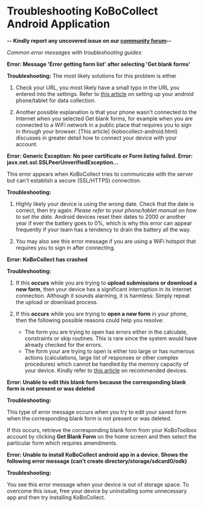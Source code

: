 # Troubleshooting KoBoCollect Android Application

**-- Kindly report any uncovered issue on our [community forum](https://community.kobotoolbox.org/)--**

_Common error messages with troubleshooting guides:_

**Error: Message 'Error getting form list' after selecting 'Get blank forms'**

**Troubleshooting:** The most likely solutions for this problem is either

1. Check your URL, you most likely have a small typo in the URL you entered into the settings. Refer to [this article](kobocollect-android.html) on setting up your android phone/tablet for data collection.

2. Another possible explanation is that your phone wasn't connected to the Internet when you selected Get blank forms, for example when you are connected to a WiFi network in a public place that requires you to sign in through your browser. [This article] (kobocollect-android.html) discusses in greater detail how to connect your device with your account.

**Error: Generic Exception: No peer certificate or Form listing failed. Error: javx.net.ssl.SSLPeerUnverifiedException...**

This error appears when KoBoCollect tries to communicate with the server but can't establish a secure (SSL/HTTPS) connection. 

**Troubleshooting:** 

1. Highly likely your device is using the wrong date. Check that the date is correct, then try again. _Please refer to your phone/tablet manual on how to set the date._ Android devices reset their dates to 2000 or another year if ever the battery goes to 0%, which is why this error can appear frequently if your team has a tendency to drain the battery all the way.

2. You may also see this error message if you are using a WiFi hotspot that requires you to sign in after connecting. 

**Error: KoBoCollect has crashed**

**Troubleshooting:** 

1. If this **occurs** while you are trying to **upload submissions or download a new form**, then your device has a significant interruption in its Internet connection. Although it sounds alarming, it is harmless: Simply repeat the upload or download process.

2. If this **occurs** while you are trying to **open a new form** in your phone, then the following possible reasons could help you resolve:

    * The form you are trying to open has errors either in the calculate, constraints or skip routines. This is rare since the system would have already checked for the errors.
    * The form your are trying to open is either too large or has numerous actions (calculations, large list of responses or other complex procedures) which cannot be handled by the memory capacity of your device. Kindly refer to [this article](devices_for_data_collection.html) on recommended devices.

**Error: Unable to edit this blank form because the corresponding blank form is not present or was deleted**

**Troubleshooting:** 

This type of error message occurs when you try to edit your saved form when the corresponding blank form is not present or was deleted. 

If this occurs, retrieve the corresponding blank form from your KoBoToolbox account by clicking **Get Blank Form** on the home screen and then select the particular form which requires amendments.

**Error: Unable to install KoBoCollect android app in a device. Shows the following error message (can’t create directory/storage/sdcard0/odk)**

**Troubleshooting:**

You see this error message when your device is out of storage space. To overcome this issue, free your device by uninstalling some unnecessary app and then try installing KoBoCollect. 
